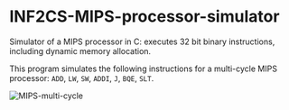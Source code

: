 # INF2CS-MIPS-processor-simulator
Simulator of a MIPS processor in C: executes 32 bit binary instructions, including dynamic memory allocation.

This program simulates the following instructions for a multi-cycle MIPS processor: `ADD`, `LW`, `SW`, `ADDI`, `J`, `BQE`, `SLT`.

![MIPS-multi-cycle](https://user-images.githubusercontent.com/57837950/235258399-d03e1527-28bb-4fcf-89ab-a51b3e4b00da.png)
